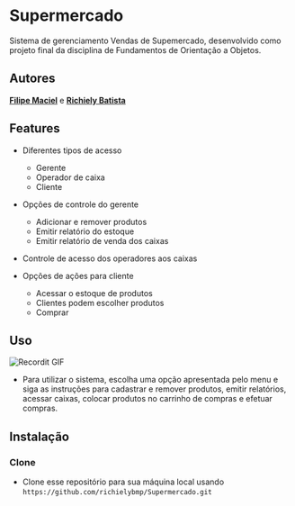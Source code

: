 # Supermercado

Sistema de gerenciamento Vendas de Supemercado, desenvolvido como projeto final da disciplina de Fundamentos de Orientação a Objetos.

## Autores
<a href="https://github.com/FilipeMaciel" target="_blank">**Filipe Maciel**</a> e
<a href="https://github.com/richielybmp" target="_blank">**Richiely Batista**</a>

## Features

- Diferentes tipos de acesso
  - Gerente
  - Operador de caixa
  - Cliente

- Opções de controle do gerente
  - Adicionar e remover produtos
  - Emitir relatório do estoque
  - Emitir relatório de venda dos caixas
  
- Controle de acesso dos operadores aos caixas

- Opções de ações para cliente
  - Acessar o estoque de produtos
  - Clientes podem escolher produtos 
  - Comprar

## Uso
![Recordit GIF](http://g.recordit.co/hsENae0SS5.gif)
- Para utilizar o sistema, escolha uma opção apresentada pelo menu e siga as instruções para cadastrar e remover produtos, emitir relatórios, acessar caixas, colocar produtos no carrinho de compras e efetuar compras.

## Instalação
### Clone
- Clone esse repositório para sua máquina local usando `https://github.com/richielybmp/Supermercado.git`

